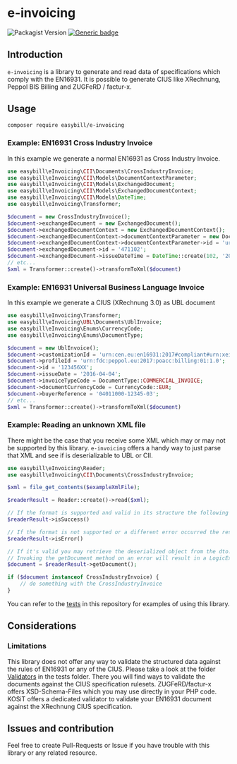 # e-invoicing
![Packagist Version](https://img.shields.io/packagist/v/easybill/e-invoicing?link=https%3A%2F%2Fpackagist.org%2Fpackages%2Feasybill%2Fe-invoicing)
[![Generic badge](https://img.shields.io/badge/License-MIT-blue.svg)]()

## Introduction
`e-invoicing` is a library to generate and read data of specifications which comply with the EN16931.
It is possible to generate CIUS like XRechnung, Peppol BIS Billing and ZUGFeRD / factur-x.

## Usage
```bash
composer require easybill/e-invoicing
```

### Example: EN16931 Cross Industry Invoice
In this example we generate a normal EN16931 as Cross Industry Invoice.

```PHP
use easybill\eInvoicing\CII\Documents\CrossIndustryInvoice;
use easybill\eInvoicing\CII\Models\DocumentContextParameter;
use easybill\eInvoicing\CII\Models\ExchangedDocument;
use easybill\eInvoicing\CII\Models\ExchangedDocumentContext;
use easybill\eInvoicing\CII\Models\DateTime;
use easybill\eInvoicing\Transformer;

$document = new CrossIndustryInvoice();
$document->exchangedDocument = new ExchangedDocument();
$document->exchangedDocumentContext = new ExchangedDocumentContext();
$document->exchangedDocumentContext->documentContextParameter = new DocumentContextParameter();
$document->exchangedDocumentContext->documentContextParameter->id = 'urn:cen.eu:en16931:2017';
$document->exchangedDocument->id = '471102';
$document->exchangedDocument->issueDateTime = DateTime::create(102, '20200305');
// etc...
$xml = Transformer::create()->transformToXml($document)
```

### Example: EN16931 Universal Business Language Invoice
In this example we generate a CIUS (XRechnung 3.0) as UBL document

```PHP
use easybill\eInvoicing\Transformer;
use easybill\eInvoicing\UBL\Documents\UblInvoice;
use easybill\eInvoicing\Enums\CurrencyCode;
use easybill\eInvoicing\Enums\DocumentType;

$document = new UblInvoice();
$document->customizationId = 'urn:cen.eu:en16931:2017#compliant#urn:xeinkauf.de:kosit:xrechnung_3.0';
$document->profileId = 'urn:fdc:peppol.eu:2017:poacc:billing:01:1.0';
$document->id = '123456XX';
$document->issueDate = '2016-04-04';
$document->invoiceTypeCode = DocumentType::COMMERCIAL_INVOICE;
$document->documentCurrencyCode = CurrencyCode::EUR;
$document->buyerReference = '04011000-12345-03';
// etc...
$xml = Transformer::create()->transformToXml($document)
```

### Example: Reading an unknown XML file

There might be the case that you receive some XML which may or may not be supported by this library. `e-invoicing` offers a handy
way to just parse that XML and see if is deserializable to UBL or CII.

```PHP
use easybill\eInvoicing\Reader;
use easybill\eInvoicing\CII\Documents\CrossIndustryInvoice;

$xml = file_get_contents($exampleXmlFile);

$readerResult = Reader::create()->read($xml);

// If the format is supported and valid in its structure the following check will be true
$readerResult->isSuccess()

// If the format is not supported or a different error occurred the result will have the state error.
$readerResult->isError()

// If it's valid you may retrieve the deserialized object from the dto.
// Invoking the getDocument method on an error will result in a LogicException
$document = $readerResult->getDocument(); 

if ($document instanceof CrossIndustryInvoice) {
    // do something with the CrossIndustryInvoice
}
```

You can refer to the [tests](https://github.com/easybill/e-invoicing/tree/main/tests/Integration) in this repository for examples of using this library.

## Considerations

### Limitations
This library does not offer any way to validate the structured data against the rules of EN16931 or any of the CIUS. 
Please take a look at the folder [Validators](https://github.com/easybill/e-invoicing/tree/main/tests/Validators) in the tests folder. There you will find ways to validate the documents against the CIUS specification
rulesets. ZUGFeRD/factur-x offers XSD-Schema-Files which you may use directly in your PHP code. KOSiT offers a dedicated validator to validate your EN16931
document against the XRechnung CIUS specification.

## Issues and contribution
Feel free to create Pull-Requests or Issue if you have trouble with this library or any related resource. 
